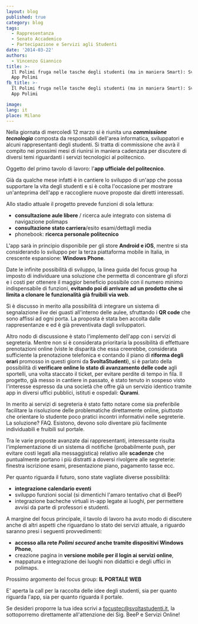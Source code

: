 ```yaml
---
layout: blog
published: true
category: blog
tags:
  - Rappresentanza
  - Senato Accademico
  - Partecipazione e Servizi agli Studenti
date: '2014-03-22'
authors:
  - Vincenzo Giannico
title: >-
  Il Polimi fruga nelle tasche degli studenti (ma in maniera Smart): Sviluppo
  App Polimi
fb_title: >-
  Il Polimi fruga nelle tasche degli studenti (ma in maniera Smart): Sviluppo
  App Polimi

image: 
lang: it
place: Milano
---
```


Nella giornata di mercoledì 12 marzo si è riunita una _**commissione tecnologia**_ composta da responsabili dell'area informatica, sviluppatori e alcuni rappresentanti degli studenti. Si tratta di commissione che avrà il compito nei prossimi mesi di riunirsi in maniera cadenzata per discutere di diversi temi riguardanti i servizi tecnologici al politecnico.

Oggetto del primo tavolo di lavoro: l'**app ufficiale del politecnico**.

Già da qualche mese infatti è in cantiere lo sviluppo di un'app che possa supportare la vita degli studenti e si è colta l'occasione per mostrare un'anteprima dell'app e raccogliere nuove proposte dai diretti interessati.

Allo stadio attuale il progetto prevede funzioni di sola lettura:

*   **consultazione aule libere** / ricerca aule integrato con sistema di navigazione polimaps
*   **consultazione stato carriera**/esito esami/dettagli media
*   phonebook: **ricerca personale politecnico**

L'app sarà in principio disponibile per gli store **Android e iOS**, mentre si sta considerando lo sviluppo per la terza piattaforma mobile in Italia, in crescente espansione: **Windows Phone**.

Date le infinite possibilità di sviluppo, la linea guida del focus group ha imposto di individuare una soluzione che permetta di concentrare gli sforzi e i costi per ottenere il maggior beneficio possibile con il numero minimo indispensabile di funzioni, **evitando poi di arrivare ad un prodotto che si limita a clonare le funzionalità già fruibili via web**.

Sì è discusso in merito alla possibilità di integrare un sistema di segnalazione _live_ dei guasti all'interno delle aulee, sfruttando i **QR code** che sono affissi ad ogni porta. La proposta è stata ben accolta dalle rappresentanze e ed è già preventivata dagli sviluppatori.

Altro nodo di discussione è stato l'implemento dell'app con i servizi di segreteria. Mentre non si è considerata prioritaria la possibilità di effettuare prenotazioni online (viste le disparità che essa creerebbe, considerata sufficiente la prenotazione telefonica e contando il piano di **riforma degli orari** promosso in questi giorni da **SvoltaStudenti**), si è parlato della possibilità di **verificare online lo stato di avanzamento delle code** agli sportelli, una volta staccato il ticket, per evitare perdite di tempo in fila. Il progetto, già messo in cantiere in passato, è stato tenuto in sospeso visto l'interesse espresso da una società che offre già un servizio identico tramite app in diversi uffici pubblici, istituti e ospedali: **Qurami**.

In merito ai servizi di segreteria è stato fatto notare come sia preferibile facilitare la risoluzione delle problematiche direttamente online, piuttosto che orientare lo studente poco pratici incontri informativi nelle segreterie. La soluzione? FAQ. Esistono, devono solo diventare più facilmente individuabili e fruibili sul portale.

Tra le varie proposte avanzate dai rappresentanti, interessante risulta l'implementazione di un sistema di notifiche (probabilmente push, per evitare costi legati alla messaggistica) relativo alle **scadenze** che puntualmente portano i più distratti a doversi rivolgere alle segreterie: finestra iscrizione esami, presentazione piano, pagamento tasse ecc.

Per quanto riguarda il futuro, sono state vagliate diverse possibilità:

*   **integrazione calendario eventi**
*   sviluppo funzioni social (si dimentichi l'amaro tentativo chat di BeeP)
*   integrazione bacheche virtuali in-app legate ai luoghi, per permettere avvisi da parte di professori e studenti.

A margine del focus principale, il tavolo di lavoro ha avuto modo di discutere anche di altri aspetti che riguardano lo stato dei servizi attuale, a riguardo saranno presi i seguenti provvedimenti:

*   **accesso alla rete _Polimi secured_ anche tramite dispositivi Windows Phone**,
*   creazione pagina in **versione mobile per il login ai servizi online**,
*   mappatura e integrazione dei luoghi non didattici e degli uffici in polimaps.

Prossimo argomento del focus group: **IL PORTALE WEB**

E' aperta la call per la raccolta delle idee degli studenti, sia per quanto riguarda l'app, sia per quanto riguarda il portale.

Se desideri proporre la tua idea scrivi a [focustec@svoltastudenti.it](mailto:focustec@intranet.svoltastudenti.it), la sottoporremo direttamente all'attenzione dei Sig. BeeP e Servizi Online!

